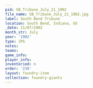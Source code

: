 ```yaml
---
pid: SB_Tribune_July_21_1902
file_name: SB_Tribune_July_21_1902.jpg
label: South Bend Tribune
location: South Bend, Indiana, US
_date: 21/07/1902
month_str: July
year: '1902'
type: JPG
notes: 
teams: 
game_info: 
player_info: 
inventoried: n
order: '239'
layout: foundry-item
collection: foundry-giants
---
```

